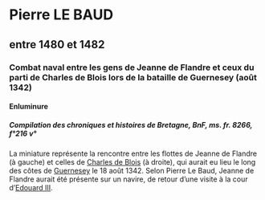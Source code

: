 # Pierre LE BAUD

## entre 1480 et 1482

### Combat naval entre les gens de Jeanne de Flandre et ceux du parti de Charles de Blois lors de la bataille de Guernesey (août 1342)

#### Enluminure

##### Compilation des chroniques et histoires de Bretagne, BnF, ms. fr. 8266, f°216 v°

La miniature représente la rencontre entre les flottes de Jeanne de Flandre (à gauche) et celles de [Charles de Blois](#/Glossaire) (à droite), qui aurait eu lieu le long des côtes de [Guernesey](#/Glossaire) le 18 août 1342. Selon Pierre Le Baud, Jeanne de Flandre aurait été présente sur un navire, de retour d’une visite à la cour d’[Edouard III](#/Glossaire).